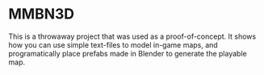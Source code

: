 # MMBN3D

This is a throwaway project that was used as a proof-of-concept. It shows how you can use simple text-files
to model in-game maps, and programatically place prefabs made in Blender to generate the playable map.
